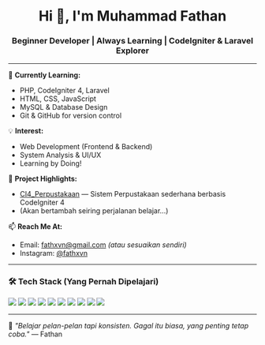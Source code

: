 <h1 align="center">Hi 👋, I'm Muhammad Fathan</h1>
<h3 align="center">Beginner Developer | Always Learning | CodeIgniter & Laravel Explorer</h3>

---

🌱 **Currently Learning:**
- PHP, CodeIgniter 4, Laravel
- HTML, CSS, JavaScript
- MySQL & Database Design
- Git & GitHub for version control

💡 **Interest:**
- Web Development (Frontend & Backend)
- System Analysis & UI/UX
- Learning by Doing!

📂 **Project Highlights:**
- [CI4_Perpustakaan](https://github.com/fathxvn/CI4_Perpustakaan) — Sistem Perpustakaan sederhana berbasis CodeIgniter 4
- (Akan bertambah seiring perjalanan belajar...)

📫 **Reach Me At:**
- Email: fathxvn@gmail.com *(atau sesuaikan sendiri)*
- Instagram: [@fathxvn](https://instagram.com/fathxvn)

---

### 🛠️ Tech Stack (Yang Pernah Dipelajari)

<p align="left">
  <img src="https://img.shields.io/badge/PHP-777BB4?style=for-the-badge&logo=php&logoColor=white" />
  <img src="https://img.shields.io/badge/CodeIgniter-FC2803?style=for-the-badge&logo=codeigniter&logoColor=white" />
  <img src="https://img.shields.io/badge/Laravel-FF2D20?style=for-the-badge&logo=laravel&logoColor=white" />
  <img src="https://img.shields.io/badge/MySQL-005C84?style=for-the-badge&logo=mysql&logoColor=white" />
  <img src="https://img.shields.io/badge/Tailwind_CSS-06B6D4?style=for-the-badge&logo=tailwind-css&logoColor=white" />
  <img src="https://img.shields.io/badge/Bootstrap-7952B3?style=for-the-badge&logo=bootstrap&logoColor=white" />
  <img src="https://img.shields.io/badge/HTML-E34F26?style=for-the-badge&logo=html5&logoColor=white" />
  <img src="https://img.shields.io/badge/CSS-1572B6?style=for-the-badge&logo=css3&logoColor=white" />
  <img src="https://img.shields.io/badge/JavaScript-F7DF1E?style=for-the-badge&logo=javascript&logoColor=black" />
  <img src="https://img.shields.io/badge/Git-F05032?style=for-the-badge&logo=git&logoColor=white" />
</p>

---

🎯 *"Belajar pelan-pelan tapi konsisten. Gagal itu biasa, yang penting tetap coba."* — Fathan
